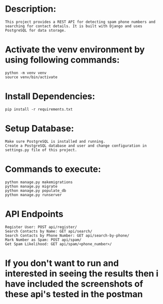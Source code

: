 # Description:

    This project provides a REST API for detecting spam phone numbers and searching for contact details. It is built with Django and uses PostgreSQL for data storage.

# Activate the venv environment by using following commands:

    python -m venv venv
    source venv/bin/activate


# Install Dependencies: 
    pip install -r requirements.txt

# Setup Database:

    Make sure PostgreSQL is installed and running.
    Create a PostgreSQL database and user and change configuration in settings.py file of this project.

# Commands to execute:
    python manage.py makemigrations
    python manage.py migrate
    python manage.py populate_db
    python manage.py runserver

#  API Endpoints
    Register User: POST api/register/
    Search Contacts by Name: GET api/search/
    Search Contacts by Phone Number: GET api/search-by-phone/
    Mark Number as Spam: POST api/spam/
    Get Spam Likelihood: GET api/spam/<phone_number>/

# 
# If you don't want to run and interested in seeing the results then i have included the screenshots of these api's tested in the postman 